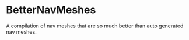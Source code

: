 # BetterNavMeshes

A compilation of nav meshes that are so much better than auto generated nav meshes.
